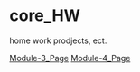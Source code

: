 # core_HW
home work prodjects, ect.

[Module-3_Page](https://sergiimostepan.github.io/goit-fe-course/Module-3)
[Module-4_Page](https://sergiimostepan.github.io/goit-fe-course/Module-4)
